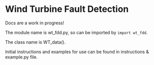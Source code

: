 # Wind Turbine Fault Detection
Docs are a work in progress!

The module name is wt\_fdd.py, so can be imported by `import wt_fdd`.

The class name is WT_data().

Initial instructions and examples for use can be found in instructions & example.py file.

